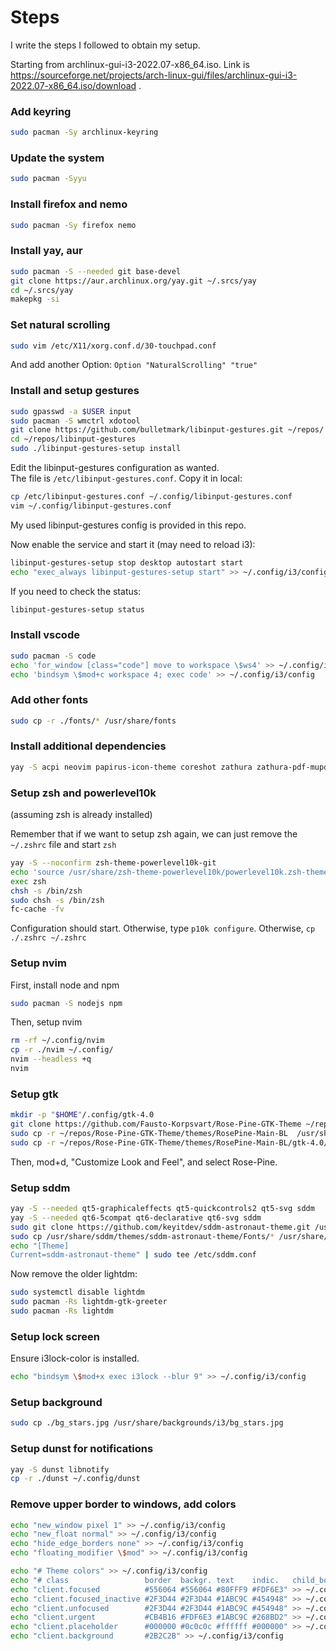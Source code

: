 # Steps

I write the steps I followed to obtain my setup.

Starting from archlinux-gui-i3-2022.07-x86_64.iso. Link is https://sourceforge.net/projects/arch-linux-gui/files/archlinux-gui-i3-2022.07-x86_64.iso/download .

### Add keyring
```sh
sudo pacman -Sy archlinux-keyring
```


### Update the system
```sh
sudo pacman -Syyu
```

### Install firefox and nemo
```sh
sudo pacman -Sy firefox nemo
```

### Install yay, aur
```sh
sudo pacman -S --needed git base-devel
git clone https://aur.archlinux.org/yay.git ~/.srcs/yay
cd ~/.srcs/yay
makepkg -si
```

### Set natural scrolling
```sh
sudo vim /etc/X11/xorg.conf.d/30-touchpad.conf
```
And add another Option: `Option "NaturalScrolling" "true"`

### Install and setup gestures
```sh
sudo gpasswd -a $USER input
sudo pacman -S wmctrl xdotool
git clone https://github.com/bulletmark/libinput-gestures.git ~/repos/
cd ~/repos/libinput-gestures
sudo ./libinput-gestures-setup install
```

Edit the libinput-gestures configuration as wanted.  
The file is `/etc/libinput-gestures.conf`. Copy it in local:

```sh
cp /etc/libinput-gestures.conf ~/.config/libinput-gestures.conf
vim ~/.config/libinput-gestures.conf
```

My used libinput-gestures config is provided in this repo.

Now enable the service and start it (may need to reload i3):
```sh
libinput-gestures-setup stop desktop autostart start
echo "exec_always libinput-gestures-setup start" >> ~/.config/i3/config
```

If you need to check the status:
```sh
libinput-gestures-setup status
```

### Install vscode
```sh
sudo pacman -S code
echo 'for_window [class="code"] move to workspace \$ws4' >> ~/.config/i3/config
echo 'bindsym \$mod+c workspace 4; exec code' >> ~/.config/i3/config
```

### Add other fonts
```sh
sudo cp -r ./fonts/* /usr/share/fonts
```

### Install additional dependencies
```sh
yay -S acpi neovim papirus-icon-theme coreshot zathura zathura-pdf-mupdf
```

### Setup zsh and powerlevel10k

(assuming zsh is already installed)  

Remember that if we want to setup zsh again, we can just remove the `~/.zshrc` file and start `zsh`

```sh
yay -S --noconfirm zsh-theme-powerlevel10k-git
echo 'source /usr/share/zsh-theme-powerlevel10k/powerlevel10k.zsh-theme' >>~/.zshrc
exec zsh
chsh -s /bin/zsh
sudo chsh -s /bin/zsh
fc-cache -fv
```

Configuration should start. Otherwise, type `p10k configure`. Otherwise, `cp ./.zshrc ~/.zshrc`

### Setup nvim
First, install node and npm
```sh
sudo pacman -S nodejs npm
```
Then, setup nvim
```sh
rm -rf ~/.config/nvim
cp -r ./nvim ~/.config/
nvim --headless +q
nvim
```

### Setup gtk
```sh
mkdir -p "$HOME"/.config/gtk-4.0
git clone https://github.com/Fausto-Korpsvart/Rose-Pine-GTK-Theme ~/repos/Rose-Pine-GTK-Theme
sudo cp -r ~/repos/Rose-Pine-GTK-Theme/themes/RosePine-Main-BL  /usr/share/themes/RosePine-Main
sudo cp -r ~/repos/Rose-Pine-GTK-Theme/themes/RosePine-Main-BL/gtk-4.0/* "$HOME"/.config/gtk-4.0
```

Then, mod+d, "Customize Look and Feel", and select Rose-Pine.

### Setup sddm
```sh
yay -S --needed qt5-graphicaleffects qt5-quickcontrols2 qt5-svg sddm
yay -S --needed qt6-5compat qt6-declarative qt6-svg sddm
sudo git clone https://github.com/keyitdev/sddm-astronaut-theme.git /usr/share/sddm/themes/sddm-astronaut-theme
sudo cp /usr/share/sddm/themes/sddm-astronaut-theme/Fonts/* /usr/share/fonts/
echo "[Theme]
Current=sddm-astronaut-theme" | sudo tee /etc/sddm.conf
```

Now remove the older lightdm:
```sh
sudo systemctl disable lightdm
sudo pacman -Rs lightdm-gtk-greeter
sudo pacman -Rs lightdm
```

### Setup lock screen
Ensure i3lock-color is installed.
```sh
echo "bindsym \$mod+x exec i3lock --blur 9" >> ~/.config/i3/config
```

### Setup background
```sh
sudo cp ./bg_stars.jpg /usr/share/backgrounds/i3/bg_stars.jpg
```

### Setup dunst for notifications
```sh
yay -S dunst libnotify
cp -r ./dunst ~/.config/dunst
```

### Remove upper border to windows, add colors
```sh
echo "new_window pixel 1" >> ~/.config/i3/config
echo "new_float normal" >> ~/.config/i3/config
echo "hide_edge_borders none" >> ~/.config/i3/config
echo "floating_modifier \$mod" >> ~/.config/i3/config

echo "# Theme colors" >> ~/.config/i3/config
echo "# class                 border  backgr. text    indic.   child_border" >> ~/.config/i3/config
echo "client.focused          #556064 #556064 #80FFF9 #FDF6E3" >> ~/.config/i3/config
echo "client.focused_inactive #2F3D44 #2F3D44 #1ABC9C #454948" >> ~/.config/i3/config
echo "client.unfocused        #2F3D44 #2F3D44 #1ABC9C #454948" >> ~/.config/i3/config
echo "client.urgent           #CB4B16 #FDF6E3 #1ABC9C #268BD2" >> ~/.config/i3/config
echo "client.placeholder      #000000 #0c0c0c #ffffff #000000" >> ~/.config/i3/config
echo "client.background       #2B2C2B" >> ~/.config/i3/config
```
